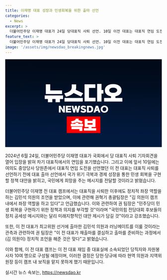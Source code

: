 ```yaml
---
title: 이재명 대표 성장과 민생회복을 위한 출마 선언
categories:
  - News
excerpt: >
  더불어민주당 이재명 대표가 24일 당대표직 사퇴 선언. 10일 이전 대표는 대표직 연임 도전 선언으로 국민에게 희망 메시지 전달과 새로운 경제 성장을 통한 민생 회복을 약속했다. 권혁기 총괄팀장은 국회에서 정부보다 국회와 민주당이 민생 회복을 부각할 것이라 강조하고, 김민석 의원과의 협력에 대한 관측에 대해 언급했다. 당내 보직을 맡지 못한 이전 대표 캠프는 당직자와 자원봉사자 10여 명으로 구성될 예정이며, 친명계 당원들이 이전 대표의 연임을 지지하는 분위기다.
feature_text: >
  더불어민주당 이재명 대표가 24일 당대표직 사퇴 선언. 10일 이전 대표는 대표직 연임 도전 선언으로 국민에게 희망 메시지 전달과 새로운 경제 성장을 통한 민생 회복을 약속했다. 권혁기 총괄팀장은 국회에서 정부보다 국회와 민주당이 민생 회복을 부각할 것이라 강조하고, 김민석 의원과의 협력에 대한 관측에 대해 언급했다. 당내 보직을 맡지 못한 이전 대표 캠프는 당직자와 자원봉사자 10여 명으로 구성될 예정이며, 친명계 당원들이 이전 대표의 연임을 지지하는 분위기다.
image: '/assets/img/newsdao_breakingnews.jpg'
---
```


<p><img src="/assets/img/newsdao_breakingnews.jpg" alt="implanttips 속보" /></p>

<p>2024년 6월 24일, 더불어민주당 이재명 대표가 국회에서 당 대표직 사퇴 기자회견을 열어 입장을 밝혀 차기 대표직에서의 연임을 포기했습니다. 그리고 이에 앞서 10일에는 여의도 중앙당사 당원존에서 대표직 연임 도전을 선언했던 이 전 대표는 대표직 사퇴를 선언하기 전에 대표 출마 선언에서 국가 위기 극복과 경제 성장을 통한 민생 회복을 구현할 정책 대안을 밝히고, 국민에게 희망을 주는 메시지를 전달할 것이라고 밝혔습니다.</p>

<p>더불어민주당 이재명 전 대표 캠프에서는 대표직을 사퇴한 이후에도 정치적 좌장 역할을 하는 김민석 의원의 조언을 받았으며, 이에 관련해 권혁기 총괄팀장은 "김 의원이 캠프 내에서 좌장 역할을 하고 있다"고 언급했습니다. 이와 관련하여 권 팀장은 "민주당이 민생 회복을 구현하기 위한 정책과 의지를 부각할 것"이라며 "국민의힘 전당대회 후보들의 정치 공세성 메시지와는 달리 미래지향적인 대안 제시가 담길 것"이라고 강조했습니다.</p>

<p>또한, 이 전 대표가 최고위원 선거에 출마한 김민석 의원과 러닝메이트를 이룰 것이라는 관측과 관련하여 권 팀장은 "이 전 대표가 재출마를 결심하고 출마를 준비하는 과정에서 (김 의원이) 정치적 조언을 해준 것은 맞다"고 밝혔습니다. </p>

<p>이와 함께, 이 전 대표 캠프는 이 전 대표 재임 중 대표실에 소속되었던 당직자와 자원봉사자 10여 명으로 구성될 예정이며, 이러한 결정은 당헌·당규에 따라 현역 의원과 지역위원장 등이 캠프 내 보직을 맡지 못하게 했기 때문입니다.</p>
실시간 뉴스 속보는, <a href="https://newsdao.kr" rel="dofollow">https://newsdao.kr</a>


